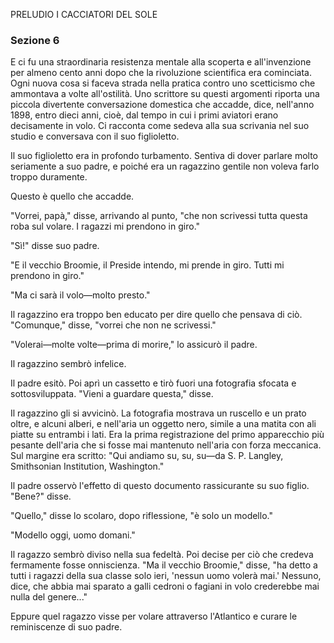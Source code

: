 PRELUDIO
I CACCIATORI DEL SOLE
### Sezione 6

E ci fu una straordinaria resistenza mentale alla scoperta e all'invenzione per almeno cento anni dopo che la rivoluzione scientifica era cominciata. Ogni nuova cosa si faceva strada nella pratica contro uno scetticismo che ammontava a volte all'ostilità. Uno scrittore su questi argomenti riporta una piccola divertente conversazione domestica che accadde, dice, nell'anno 1898, entro dieci anni, cioè, dal tempo in cui i primi aviatori erano decisamente in volo. Ci racconta come sedeva alla sua scrivania nel suo studio e conversava con il suo figlioletto.

Il suo figlioletto era in profondo turbamento. Sentiva di dover parlare molto seriamente a suo padre, e poiché era un ragazzino gentile non voleva farlo troppo duramente.

Questo è quello che accadde.

"Vorrei, papà," disse, arrivando al punto, "che non scrivessi tutta questa roba sul volare. I ragazzi mi prendono in giro."

"Sì!" disse suo padre.

"E il vecchio Broomie, il Preside intendo, mi prende in giro. Tutti mi prendono in giro."

"Ma ci sarà il volo—molto presto."

Il ragazzino era troppo ben educato per dire quello che pensava di ciò. "Comunque," disse, "vorrei che non ne scrivessi."

"Volerai—molte volte—prima di morire," lo assicurò il padre.

Il ragazzino sembrò infelice.

Il padre esitò. Poi aprì un cassetto e tirò fuori una fotografia sfocata e sottosviluppata. "Vieni a guardare questa," disse.

Il ragazzino gli si avvicinò. La fotografia mostrava un ruscello e un prato oltre, e alcuni alberi, e nell'aria un oggetto nero, simile a una matita con ali piatte su entrambi i lati. Era la prima registrazione del primo apparecchio più pesante dell'aria che si fosse mai mantenuto nell'aria con forza meccanica. Sul margine era scritto: "Qui andiamo su, su, su—da S. P. Langley, Smithsonian Institution, Washington."

Il padre osservò l'effetto di questo documento rassicurante su suo figlio. "Bene?" disse.

"Quello," disse lo scolaro, dopo riflessione, "è solo un modello."

"Modello oggi, uomo domani."

Il ragazzo sembrò diviso nella sua fedeltà. Poi decise per ciò che credeva fermamente fosse onniscienza. "Ma il vecchio Broomie," disse, "ha detto a tutti i ragazzi della sua classe solo ieri, 'nessun uomo volerà mai.' Nessuno, dice, che abbia mai sparato a galli cedroni o fagiani in volo crederebbe mai nulla del genere..."

Eppure quel ragazzo visse per volare attraverso l'Atlantico e curare le reminiscenze di suo padre.
